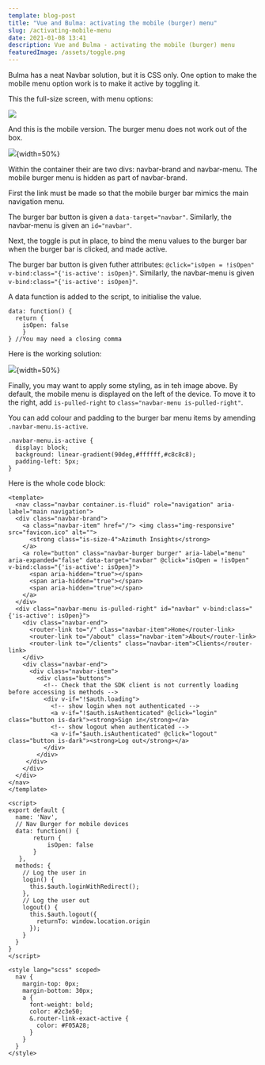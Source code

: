 ```yaml
---
template: blog-post
title: "Vue and Bulma: activating the mobile (burger) menu"
slug: /activating-mobile-menu
date: 2021-01-08 13:41
description: Vue and Bulma - activating the mobile (burger) menu
featuredImage: /assets/toggle.png
---
```

Bulma has a neat Navbar solution, but it is CSS only. One option to make the mobile menu option work is to make it active by toggling it.

This the full-size screen, with menu options:

![](/assets/screenshot-2021-01-08-at-12.37.05.png)

And this is the mobile version. The burger menu does not work out of the box.

![](/assets/screenshot-2021-01-08-at-12.44.07.png){width=50%}

Within the container their are two divs: navbar-brand and navbar-menu. The mobile burger menu is hidden as part of navbar-brand.

First the link must be made so that the mobile burger bar mimics the main navigation menu.

The burger bar button is given a `data-target="navbar"`. Similarly, the navbar-menu is given an `id="navbar"`.

Next, the toggle is put in place, to bind the menu values to the burger bar when the burger bar is clicked, and made active.

The burger bar button is given futher attributes: `@click="isOpen = !isOpen" v-bind:class="{'is-active': isOpen}"`. Similarly, the navbar-menu is given `v-bind:class="{'is-active': isOpen}"`.

A data function is added to the script, to initialise the value.

```
data: function() {
  return {
    isOpen: false
    }
} //You may need a closing comma
```

Here is the working solution:

![](/assets/screenshot-2021-01-08-at-14.00.06.png){width=50%}

Finally, you may want to apply some styling, as in teh image above.  By default, the mobile menu is displayed on the left of the device. To move it to the right, add `is-pulled-right` to `class="navbar-menu is-pulled-right"`.

You can add colour and padding to the burger bar menu items by amending `.navbar-menu.is-active`.

```
.navbar-menu.is-active {
  display: block;
  background: linear-gradient(90deg,#ffffff,#c8c8c8);
  padding-left: 5px;
}
```



Here is the whole code block:

```
<template>
  <nav class="navbar container.is-fluid" role="navigation" aria-label="main navigation">
  <div class="navbar-brand">
    <a class="navbar-item" href="/"> <img class="img-responsive" src="favicon.ico" alt="">
      <strong class="is-size-4">Azimuth Insights</strong>
    </a>
    <a role="button" class="navbar-burger burger" aria-label="menu" aria-expanded="false" data-target="navbar" @click="isOpen = !isOpen" v-bind:class="{'is-active': isOpen}">
      <span aria-hidden="true"></span>
      <span aria-hidden="true"></span>
      <span aria-hidden="true"></span>
    </a>
  </div>
  <div class="navbar-menu is-pulled-right" id="navbar" v-bind:class="{'is-active': isOpen}">
    <div class="navbar-end">
      <router-link to="/" class="navbar-item">Home</router-link>
      <router-link to="/about" class="navbar-item">About</router-link>
      <router-link to="/clients" class="navbar-item">Clients</router-link>
    </div>
    <div class="navbar-end">
      <div class="navbar-item">
        <div class="buttons">
          <!-- Check that the SDK client is not currently loading before accessing is methods -->
          <div v-if="!$auth.loading">
            <!-- show login when not authenticated -->
            <a v-if="!$auth.isAuthenticated" @click="login" class="button is-dark"><strong>Sign in</strong></a>
            <!-- show logout when authenticated -->
            <a v-if="$auth.isAuthenticated" @click="logout" class="button is-dark"><strong>Log out</strong></a>
          </div>
        </div>
     </div>
    </div>
  </div>
</nav>
</template>

<script>
export default {
  name: 'Nav',
  // Nav Burger for mobile devices
  data: function() {
       return {
           isOpen: false
       }
   },
  methods: {
    // Log the user in
    login() {
      this.$auth.loginWithRedirect();
    },
    // Log the user out
    logout() {
      this.$auth.logout({
        returnTo: window.location.origin
      });
    }
  }
}
</script>

<style lang="scss" scoped>
  nav {
    margin-top: 0px;
    margin-bottom: 30px;
    a {
      font-weight: bold;
      color: #2c3e50;
      &.router-link-exact-active {
        color: #F05A28;
      }
    }  
  } 
</style>
```